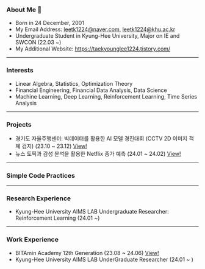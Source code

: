 ### About Me 👋

- Born in 24 December, 2001
- My Email Address: leetk1224@naver.com, leetk1224@khu.ac.kr
- Undergraduate Student in Kyung-Hee University, Major on IE and SWCON (22.03 ~)
- My Additional Website: https://taekyounglee1224.tistory.com/

---

### Interests

- Linear Algebra, Statistics, Optimization Theory
- Financial Engineering, Financial Data Analysis, Data Science
- Machine Learning, Deep Learning, Reinforcement Learning, Time Series Analysis

---

### Projects

- 경기도 자율주행센터: 빅데이터를 활용한 AI 모델 경진대회 (CCTV 2D 이미지 객체 검지) (23.10 ~ 23.12) <a href = "https://github.com/taekyounglee1224/KyungGI-Self-Driving-Car-AI-Contest">View!</a>
- 뉴스 토픽과 감성 분석을 활용한 Netflix 종가 예측 (24.01 ~ 24.02) <a href = "https://github.com/taekyounglee1224/Bitamin/tree/main/DL%20Session/Projects/Stock%20Price%20Prediction%20with%20News%20Topic">View!</a>

---
### Simple Code Practices

---
### Research Experience

- Kyung-Hee University AIMS LAB Undergraduate Researcher: Reinforcement Learning (24.01 ~)

---
### Work Experience

- BITAmin Academy 12th Generation (23.08 ~ 24.06) <a href = "https://github.com/taekyounglee1224/Bitamin/tree/main">View!</a>
- Kyung-Hee University AIMS LAB UnderGraduate Researcher (24.01 ~ )

  
<!--
**taekyounglee1224/taekyounglee1224** is a ✨ _special_ ✨ repository because its `README.md` (this file) appears on your GitHub profile.

Here are some ideas to get you started:

- 🔭 I’m currently working on ...
- 🌱 I’m currently learning ...
- 👯 I’m looking to collaborate on ...
- 🤔 I’m looking for help with ...
- 💬 Ask me about ...
- 📫 How to reach me: ...
- 😄 Pronouns: ...
- ⚡ Fun fact: ...
-->

